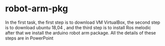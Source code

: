 # robot-arm-pkg
In the first task, the first step is to download VM VirtualBox, the second step is to download ubuntu 18,04 , and the third step is to install Ros melodic after that we install the arduino robot arm package.  All the details of these steps are in PowerPoint
